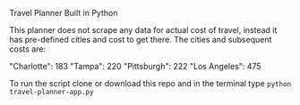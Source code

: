 Travel Planner Built in Python

This planner does not scrape any data for actual cost of travel, instead it has pre-defined cities and cost to get there. The cities and subsequent costs are:

"Charlotte": 183
"Tampa": 220
"Pittsburgh": 222
"Los Angeles": 475

To run the script clone or download this repo and in the terminal type `python travel-planner-app.py`
